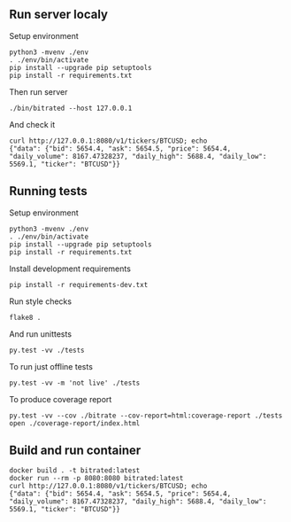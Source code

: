 ## Run server localy

Setup environment


    python3 -mvenv ./env
    . ./env/bin/activate
    pip install --upgrade pip setuptools
    pip install -r requirements.txt


Then run server


    ./bin/bitrated --host 127.0.0.1


And check it


    curl http://127.0.0.1:8080/v1/tickers/BTCUSD; echo
    {"data": {"bid": 5654.4, "ask": 5654.5, "price": 5654.4, "daily_volume": 8167.47328237, "daily_high": 5688.4, "daily_low": 5569.1, "ticker": "BTCUSD"}}


## Running tests

Setup environment


    python3 -mvenv ./env
    . ./env/bin/activate
    pip install --upgrade pip setuptools
    pip install -r requirements.txt


Install development requirements


    pip install -r requirements-dev.txt


Run style checks

  
    flake8 .

And run unittests


    py.test -vv ./tests


To run just offline tests

  
    py.test -vv -m 'not live' ./tests


To produce coverage report

  
    py.test -vv --cov ./bitrate --cov-report=html:coverage-report ./tests
    open ./coverage-report/index.html


## Build and run container


    docker build . -t bitrated:latest
    docker run --rm -p 8080:8080 bitrated:latest
    curl http://127.0.0.1:8080/v1/tickers/BTCUSD; echo
    {"data": {"bid": 5654.4, "ask": 5654.5, "price": 5654.4, "daily_volume": 8167.47328237, "daily_high": 5688.4, "daily_low": 5569.1, "ticker": "BTCUSD"}}
